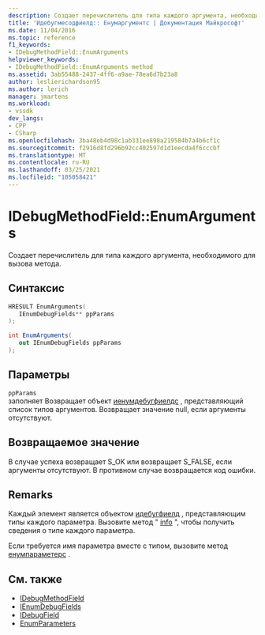 ```yaml
---
description: Создает перечислитель для типа каждого аргумента, необходимого для вызова метода.
title: 'Идебугмесодфиелд:: Енумаргументс | Документация Майкрософт'
ms.date: 11/04/2016
ms.topic: reference
f1_keywords:
- IDebugMethodField::EnumArguments
helpviewer_keywords:
- IDebugMethodField::EnumArguments method
ms.assetid: 3ab55488-2437-4ff6-a9ae-78ea6d7b23a8
author: leslierichardson95
ms.author: lerich
manager: jmartens
ms.workload:
- vssdk
dev_langs:
- CPP
- CSharp
ms.openlocfilehash: 3ba48eb4d98c1ab331ee898a219584b7a4b6cf1c
ms.sourcegitcommit: f2916d8fd296b92cc402597d1d1eecda4f6cccbf
ms.translationtype: MT
ms.contentlocale: ru-RU
ms.lasthandoff: 03/25/2021
ms.locfileid: "105058421"
---
```

# <a name="idebugmethodfieldenumarguments"></a>IDebugMethodField::EnumArguments
Создает перечислитель для типа каждого аргумента, необходимого для вызова метода.

## <a name="syntax"></a>Синтаксис

```cpp
HRESULT EnumArguments( 
   IEnumDebugFields** ppParams
);
```

```csharp
int EnumArguments(
   out IEnumDebugFields ppParams
);
```

## <a name="parameters"></a>Параметры
`ppParams`\
заполняет Возвращает объект [иенумдебугфиелдс](../../../extensibility/debugger/reference/ienumdebugfields.md) , представляющий список типов аргументов. Возвращает значение null, если аргументы отсутствуют.

## <a name="return-value"></a>Возвращаемое значение
 В случае успеха возвращает S_OK или возвращает S_FALSE, если аргументы отсутствуют. В противном случае возвращается код ошибки.

## <a name="remarks"></a>Remarks
 Каждый элемент является объектом [идебугфиелд](../../../extensibility/debugger/reference/idebugfield.md) , представляющим типы каждого параметра. Вызовите метод " [info](../../../extensibility/debugger/reference/idebugfield-getinfo.md) ", чтобы получить сведения о типе каждого параметра.

 Если требуется имя параметра вместе с типом, вызовите метод [енумпараметерс](../../../extensibility/debugger/reference/idebugmethodfield-enumparameters.md) .

## <a name="see-also"></a>См. также
- [IDebugMethodField](../../../extensibility/debugger/reference/idebugmethodfield.md)
- [IEnumDebugFields](../../../extensibility/debugger/reference/ienumdebugfields.md)
- [IDebugField](../../../extensibility/debugger/reference/idebugfield.md)
- [EnumParameters](../../../extensibility/debugger/reference/idebugmethodfield-enumparameters.md)
